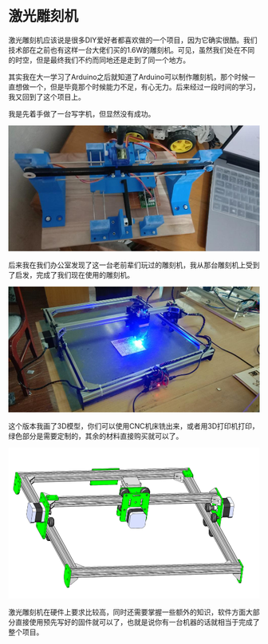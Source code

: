 # 激光雕刻机

激光雕刻机应该说是很多DIY爱好者都喜欢做的一个项目，因为它确实很酷。我们技术部在之前也有这样一台大佬们买的1.6W的雕刻机。可见，虽然我们处在不同的时空，但是最终我们不约而同地还是走到了同一个地方。

其实我在大一学习了Arduino之后就知道了Arduino可以制作雕刻机，那个时候一直想做一个，但是毕竟那个时候能力不足，有心无力。后来经过一段时间的学习，我又回到了这个项目上。

我是先着手做了一台写字机，但显然没有成功。

![Plotter](Images/0-1.jpeg)

后来我在我们办公室发现了这一台老前辈们玩过的雕刻机，我从那台雕刻机上受到了启发，完成了我们现在使用的雕刻机。

![Engraver](Images/0-2.jpg)

这个版本我画了3D模型，你们可以使用CNC机床铣出来，或者用3D打印机打印，绿色部分是需要定制的，其余的材料直接购买就可以了。

![3D viewer](Images/0-3.png)

激光雕刻机在硬件上要求比较高，同时还需要掌握一些额外的知识，软件方面大部分直接使用预先写好的固件就可以了，也就是说你有一台机器的话就相当于完成了整个项目。